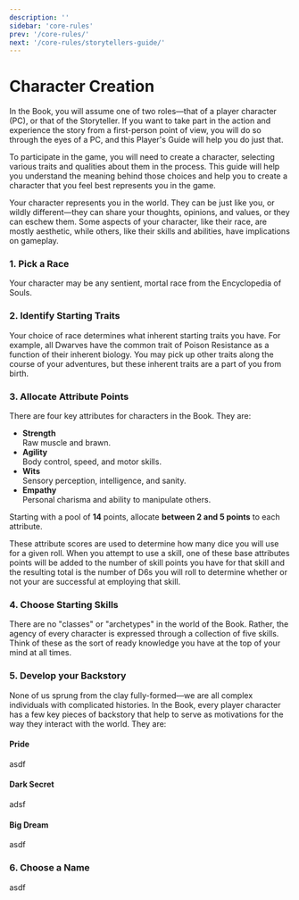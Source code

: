 ```yaml
---
description: ''
sidebar: 'core-rules'
prev: '/core-rules/'
next: '/core-rules/storytellers-guide/'
---
```


# Character Creation

In the Book, you will assume one of two roles&mdash;that of a player character (PC), or that of the Storyteller. If you want to take part in the action and experience the story from a first-person point of view, you will do so through the eyes of a PC, and this Player's Guide will help you do just that.

To participate in the game, you will need to create a character, selecting various traits and qualities about them in the process. This guide will help you understand the meaning behind those choices and help you to create a character that you feel best represents you in the game.

Your character represents you in the world. They can be just like you, or wildly different&mdash;they can share your thoughts, opinions, and values, or they can eschew them. Some aspects of your character, like their race, are mostly aesthetic, while others, like their skills and abilities, have implications on gameplay.

### 1. Pick a Race

Your character may be any sentient, mortal race from the Encyclopedia of Souls.

### 2. Identify Starting Traits

Your choice of race determines what inherent starting traits you have. For example, all Dwarves have the common trait of Poison Resistance as a function of their inherent biology. You may pick up other traits along the course of your adventures, but these inherent traits are a part of you from birth.

### 3. Allocate Attribute Points

There are four key attributes for characters in the Book. They are:

- **Strength**<br>Raw muscle and brawn.
- **Agility**<br>Body control, speed, and motor skills.
- **Wits**<br>Sensory perception, intelligence, and sanity.
- **Empathy**<br>Personal charisma and ability to manipulate others.

Starting with a pool of **14** points, allocate **between 2 and 5 points** to each attribute.

These attribute scores are used to determine how many dice you will use for a given roll. When you attempt to use a skill, one of these base attributes points will be added to the number of skill points you have for that skill and the resulting total is the number of D6s you will roll to determine whether or not your are successful at employing that skill.

### 4. Choose Starting Skills

There are no "classes" or "archetypes" in the world of the Book. Rather, the agency of every character is expressed through a collection of five skills. Think of these as the sort of ready knowledge you have at the top of your mind at all times.

### 5. Develop your Backstory

None of us sprung from the clay fully-formed&mdash;we are all complex individuals with complicated histories. In the Book, every player character has a few key pieces of backstory that help to serve as motivations for the way they interact with the world. They are:

#### Pride

asdf

#### Dark Secret

adsf

#### Big Dream

asdf

### 6. Choose a Name

asdf

